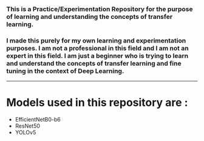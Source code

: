 ### This is a Practice/Experimentation Repository for the purpose of learning and understanding the concepts of transfer learning.
### I made this purely for my own learning and experimentation purposes. I am not a professional in this field and I am not an expert in this field. I am just a beginner who is trying to learn and understand the concepts of transfer learning and fine tuning in the context of Deep Learning.
-----
# Models used in this repository are :
- EfficientNetB0-b6
- ResNet50
- YOLOv5